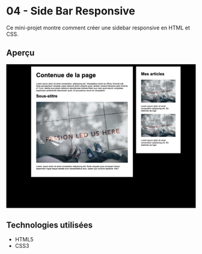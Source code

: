 # 04 - Side Bar Responsive

Ce mini-projet montre comment créer une sidebar responsive en HTML et CSS.

## Aperçu

![Capture](./screenshots/Capture%20d’écran%202025-07-07%20à%2019.28.52.png)

## Technologies utilisées

- HTML5
- CSS3
